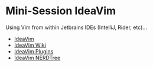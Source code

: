 # Mini-Session IdeaVim

Using Vim from within Jetbrains IDEs (IntelliJ, Rider, etc)...

- [IdeaVim](https://github.com/JetBrains/ideavim)
- [IdeaVim Wiki](https://github.com/JetBrains/ideavim/wiki)
- [IdeaVim Plugins](https://github.com/JetBrains/ideavim/wiki/IdeaVim-Plugins)
- [IdeaVim NERDTree](https://github.com/JetBrains/ideavim/wiki/NERDTree-support)

